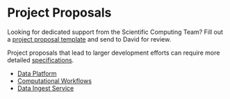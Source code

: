 # Project Proposals

Looking for dedicated support from the Scientific Computing Team? Fill out a [project proposal template](https://alleninstitute.sharepoint.com/:w:/s/NeuralDynamics/EUBH5IZOEjRMuOfrIN94buwBIuXXVYJUC8eYa51uc13kSQ?e=LEj4Xh) and send to David for review.

Project proposals that lead to larger development efforts can require more detailed [specifications](https://alleninstitute.sharepoint.com/:w:/s/NeuralDynamics/EdZsBLHjlmtDnNMX8bOihEEBhX0_MygaT3S39m-W8sD_dg?e=Gf9D8V).

- [Data Platform](https://alleninstitute.sharepoint.com/:w:/s/NeuralDynamics/EaGHDoC6JDtJn5pfGNdiybYBxacWNbjUhPIENE1LOkJImQ?e=hA15XK)
- [Computational Workflows](https://alleninstitute.sharepoint.com/:w:/s/NeuralDynamics/EZl4l2ncFJ1KidheraD4AsIBfmLtqAxq5gy25B5sWKXmdw?e=fALDIZ)
- [Data Ingest Service](https://alleninstitute.sharepoint.com/:w:/s/NeuralDynamics/EffwuqxXV-5LrCDOD6JQe5EBDzCcOr9QxcYp6UtZsVYdUg?e=egcDJX)
